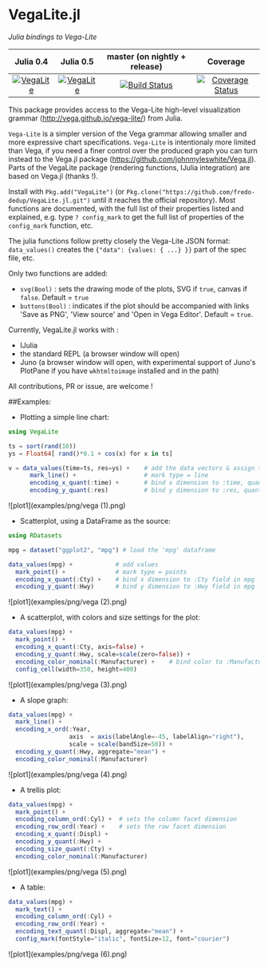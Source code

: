 # VegaLite.jl

_Julia bindings to Vega-Lite_

|Julia 0.4 | Julia 0.5 | master (on nightly + release) | Coverage |
|:--------:|:---------:|:-----------------------------:|:-----------:|
|[![VegaLite](http://pkg.julialang.org/badges/VegaLite_0.4.svg)](http://pkg.julialang.org/?pkg=VegaLite&ver=0.4) | [![VegaLite](http://pkg.julialang.org/badges/VegaLite_0.5.svg)](http://pkg.julialang.org/?pkg=VegaLite&ver=0.5) | [![Build Status](https://travis-ci.org/fredo-dedup/VegaLite.jl.svg?branch=master)](https://travis-ci.org/fredo-dedup/VegaLite.jl) | [![Coverage Status](https://coveralls.io/repos/github/fredo-dedup/VegaLite.jl/badge.svg?branch=master)](https://coveralls.io/github/fredo-dedup/VegaLite.jl?branch=master) |


This package provides access to the Vega-Lite high-level visualization grammar (http://vega.github.io/vega-lite/) from Julia.

`Vega-Lite` is a simpler version of the Vega grammar allowing smaller and more expressive chart specifications. `Vega-Lite` is intentionaly more limited than Vega, if you need a finer control over the produced graph you can turn instead to the Vega.jl package (https://github.com/johnmyleswhite/Vega.jl). Parts of the VegaLite package (rendering functions, IJulia integration) are based on Vega.jl (thanks !).

Install with `Pkg.add("VegaLite")` (or `Pkg.clone("https://github.com/fredo-dedup/VegaLite.jl.git")`
until it reaches the official repository). Most functions are documented, with the full list of their properties listed and explained, e.g. type `? config_mark` to get the full list of properties of the `config_mark` function, etc.

The julia functions follow pretty closely the Vega-Lite JSON format: `data_values()` creates the `{"data": {values: { ...} }}` part of the spec file, etc.

Only two functions are added:
- `svg(Bool)` : sets the drawing mode of the plots, SVG if `true`, canvas if `false`. Default = `true`
- `buttons(Bool)` : indicates if the plot should be accompanied with links 'Save as PNG', 'View source' and 'Open in Vega Editor'. Default = `true`.

Currently, VegaLite.jl works with : 
- IJulia
- the standard REPL (a browser window will open)
- Juno (a browser window will open, with experimental support of Juno's PlotPane if you have `wkhtmltoimage` installed and in the path) 

All contributions, PR or issue, are welcome !


##Examples:

- Plotting a simple line chart:
```julia
using VegaLite

ts = sort(rand(10))
ys = Float64[ rand()*0.1 + cos(x) for x in ts]

v = data_values(time=ts, res=ys) +    # add the data vectors & assign to symbols 'time' and 'res'
      mark_line() +                   # mark type = line
      encoding_x_quant(:time) +       # bind x dimension to :time, quantitative scale
      encoding_y_quant(:res)          # bind y dimension to :res, quantitative scale
```

![plot1](examples/png/vega (1).png)

- Scatterplot, using a DataFrame as the source:
```julia
using RDatasets

mpg = dataset("ggplot2", "mpg") # load the 'mpg' dataframe

data_values(mpg) +            # add values
  mark_point() +              # mark type = points
  encoding_x_quant(:Cty) +    # bind x dimension to :Cty field in mpg
  encoding_y_quant(:Hwy)      # bind y dimension to :Hwy field in mpg
```

![plot1](examples/png/vega (2).png)

- A scatterplot, with colors and size settings for the plot:
```julia
data_values(mpg) +
  mark_point() +
  encoding_x_quant(:Cty, axis=false) +
  encoding_y_quant(:Hwy, scale=scale(zero=false)) +
  encoding_color_nominal(:Manufacturer) +    # bind color to :Manufacturer, nominal scale
  config_cell(width=350, height=400)

```

![plot1](examples/png/vega (3).png)

- A slope graph:
```julia
data_values(mpg) +
  mark_line() +
  encoding_x_ord(:Year,
                 axis  = axis(labelAngle=-45, labelAlign="right"),
                 scale = scale(bandSize=50)) +
  encoding_y_quant(:Hwy, aggregate="mean") +
  encoding_color_nominal(:Manufacturer)

```

![plot1](examples/png/vega (4).png)

- A trellis plot:
```julia
data_values(mpg) +
  mark_point() +
  encoding_column_ord(:Cyl) +  # sets the column facet dimension
  encoding_row_ord(:Year) +    # sets the row facet dimension
  encoding_x_quant(:Displ) +
  encoding_y_quant(:Hwy) +
  encoding_size_quant(:Cty) +
  encoding_color_nominal(:Manufacturer)

```

![plot1](examples/png/vega (5).png)

- A table:
```julia
data_values(mpg) +
  mark_text() +
  encoding_column_ord(:Cyl) +
  encoding_row_ord(:Year) +
  encoding_text_quant(:Displ, aggregate="mean") +
  config_mark(fontStyle="italic", fontSize=12, font="courier")
```

![plot1](examples/png/vega (6).png)
